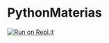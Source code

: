 # PythonMaterias
[![Run on Repl.it](https://repl.it/badge/github/EzequielMussambe/PythonMaterias)](https://repl.it/github/EzequielMussambe/PythonMaterias)

